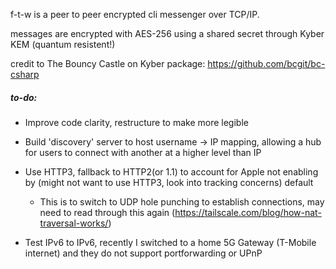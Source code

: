 f-t-w is a peer to peer encrypted cli messenger over TCP/IP.

messages are encrypted with AES-256 using a shared secret through Kyber KEM (quantum resistent!)

credit to The Bouncy Castle on Kyber package: https://github.com/bcgit/bc-csharp

##### to-do:
- Improve code clarity, restructure to make more legible
- Build 'discovery' server to host username -> IP mapping, allowing a hub for users to connect with another at a higher level than IP

- Use HTTP3, fallback to HTTP2(or 1.1) to account for Apple not enabling by (might not want to use HTTP3, look into tracking concerns)
  default
  - This is to switch to UDP hole punching to establish connections, may need to read through this again (https://tailscale.com/blog/how-nat-traversal-works/)

- Test IPv6 to IPv6, recently I switched to a home 5G Gateway (T-Mobile internet) and they do not support portforwarding or UPnP
